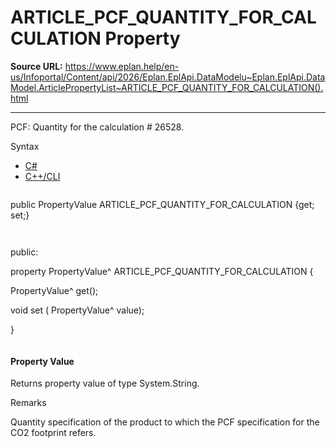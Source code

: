 # ARTICLE_PCF_QUANTITY_FOR_CALCULATION Property

**Source URL:** https://www.eplan.help/en-us/Infoportal/Content/api/2026/Eplan.EplApi.DataModelu~Eplan.EplApi.DataModel.ArticlePropertyList~ARTICLE_PCF_QUANTITY_FOR_CALCULATION().html

---

PCF: Quantity for the calculation # 26528.

Syntax

- [C#](#i-syntax-CS)
- [C++/CLI](#i-syntax-CPP2005)

```
```
public PropertyValue ARTICLE_PCF_QUANTITY_FOR_CALCULATION {get; set;}
```
```

```
```
public:

property PropertyValue^ ARTICLE_PCF_QUANTITY_FOR_CALCULATION {

   PropertyValue^ get();

   void set (    PropertyValue^ value);

}
```
```

#### Property Value

Returns property value of type System.String.

Remarks

Quantity specification of the product to which the PCF specification for the CO2 footprint refers.
